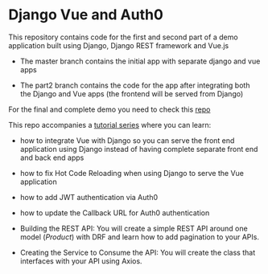 # Django Vue and Auth0

This repository contains code for the first and second part of a demo application built using Django, Django REST framework and Vue.js

* The master branch contains the initial app with separate django and vue apps

* The part2 branch contains the code for the app after integrating both the Django and Vue apps (the frontend will be served from Django) 

For the final and complete demo you need to check this [repo](https://github.com/techiediaries/django-auth0-vue)

This repo accompanies a [tutorial series](https://www.techiediaries.com/django-vuejs-auth0) where you can learn:

* how to integrate Vue with Django so you can serve the front end application using Django instead of having complete separate front end and back end apps
* how to fix Hot Code Reloading when using Django to serve the Vue application
* how to add JWT authentication via Auth0
* how to update the Callback URL for Auth0 authentication

* Building the REST API: You will create a simple REST API around one model (*Product*) with DRF and learn how to add pagination to your APIs. 
* Creating the Service to Consume the API: You will create the class that interfaces with your API using Axios.   
